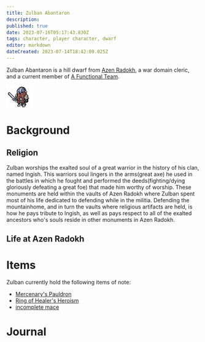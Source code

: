 ```yaml
---
title: Zulban Abantaron
description: 
published: true
date: 2023-07-16T05:17:43.830Z
tags: character, player character, dwarf
editor: markdown
dateCreated: 2023-07-14T18:42:09.025Z
---
```


Zulban Abantaron is a hill dwarf from [Azen Radokh](/locations/cities/azen_radokh), a war domain cleric, and a current member of [A Functional Team](/player_characters).

![](/characters/zulban.png)

# Background
## Religion
Zulban worships the exalted soul of a great warrior in the history of his clan, named Ingish. This warriors soul lingers in the arms(great axe) he used in the battles in which he fought and performed the deeds(fighting/dying gloriously defeating a great foe) that made him worthy of worship. These monuments are held within the vaults of Azen Radokh where Zulban spent most of his life dedicated to defending while in the militia. Defending the mountainhome, and in turn the vaults where religious artifacts are held, is how he pays tribute to Ingish, as well as pays respect to all of the exalted ancestors who's souls reside in other monuments in Azen Radokh.
## Life at Azen Radokh

# Items

Zulban currently hold the following items of note:
- [Mercenary's Pauldron](/items/mercenarys_pauldron)
-	[Ring of Healer's Heroism](/items/ring_of_healers_heroism)
- [incomplete mace](/items/incomplete_mace)
# Journal